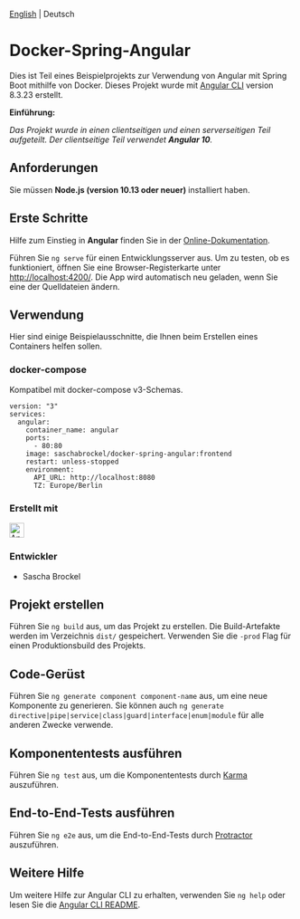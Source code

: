 [English](/README.md) | Deutsch

# Docker-Spring-Angular

Dies ist Teil eines Beispielprojekts zur Verwendung von Angular mit Spring Boot mithilfe von Docker.
Dieses Projekt wurde mit [Angular CLI](https://github.com/angular/angular-cli) version 8.3.23 erstellt.

**Einführung:**

_Das Projekt wurde in einen clientseitigen und einen serverseitigen Teil aufgeteilt._
_Der clientseitige Teil verwendet **Angular 10**._

## Anforderungen

Sie müssen **Node.js (version 10.13 oder neuer)** installiert haben.

## Erste Schritte

Hilfe zum Einstieg in **Angular** finden Sie in der [Online-Dokumentation](https://angular.io/docs).

Führen Sie `ng serve` für einen Entwicklungsserver aus.
Um zu testen, ob es funktioniert, öffnen Sie eine Browser-Registerkarte unter [http://localhost:4200/](http://localhost:4200).
Die App wird automatisch neu geladen, wenn Sie eine der Quelldateien ändern.

## Verwendung

Hier sind einige Beispielausschnitte, die Ihnen beim Erstellen eines Containers helfen sollen.

### docker-compose

Kompatibel mit docker-compose v3-Schemas.

```
version: "3"
services:
  angular:
    container_name: angular
    ports:
      - 80:80
    image: saschabrockel/docker-spring-angular:frontend
    restart: unless-stopped
    environment:
      API_URL: http://localhost:8080
      TZ: Europe/Berlin
```

### Erstellt mit
<img src="https://upload.wikimedia.org/wikipedia/commons/thumb/c/cf/Angular_full_color_logo.svg/1200px-Angular_full_color_logo.svg.png" alt="Angular" width="26" height="26.36" />

### Entwickler
* Sascha Brockel

## Projekt erstellen
Führen Sie `ng build` aus, um das Projekt zu erstellen. Die Build-Artefakte werden im Verzeichnis `dist/` gespeichert. Verwenden Sie die `-prod` Flag für einen Produktionsbuild des Projekts.

## Code-Gerüst

Führen Sie `ng generate component component-name` aus, um eine neue Komponente zu generieren. Sie können auch `ng generate directive|pipe|service|class|guard|interface|enum|module` für alle anderen Zwecke verwende.

## Komponententests ausführen

Führen Sie `ng test` aus, um die Komponententests durch [Karma](https://karma-runner.github.io) auszuführen.

## End-to-End-Tests ausführen

Führen Sie `ng e2e` aus, um die End-to-End-Tests durch [Protractor](http://www.protractortest.org/) auszuführen.

## Weitere Hilfe

Um weitere Hilfe zur Angular CLI zu erhalten, verwenden Sie `ng help` oder lesen Sie die [Angular CLI README](https://github.com/angular/angular-cli/blob/master/README.md).
